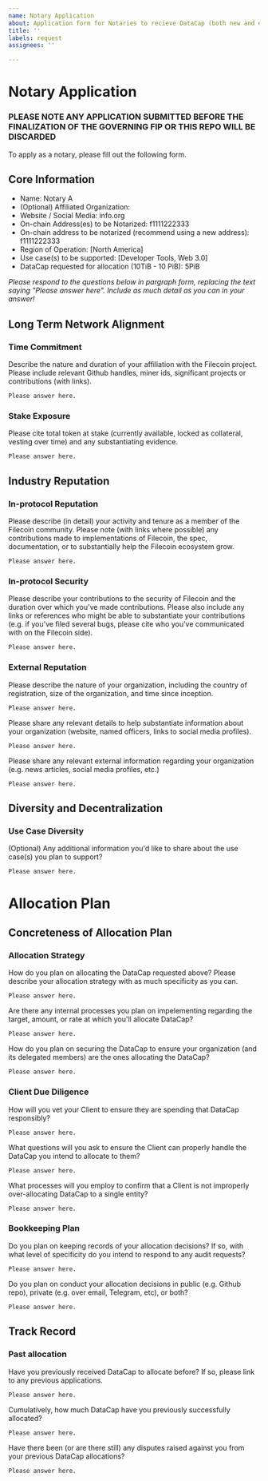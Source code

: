 ```yaml
---
name: Notary Application
about: Application form for Notaries to recieve DataCap (both new and existing)
title: ''
labels: request
assignees: ''

---
```

# Notary Application
### PLEASE NOTE ANY APPLICATION SUBMITTED BEFORE THE FINALIZATION OF THE GOVERNING FIP OR THIS REPO WILL BE DISCARDED

To apply as a notary, please fill out the following form. 

## Core Information
- Name: Notary A
- (Optional) Affiliated Organization: 
- Website / Social Media: info.org
- On-chain Address(es) to be Notarized: f1111222333
- On-chain address to be notarized (recommend using a new address): f1111222333
- Region of Operation: [North America]
- Use case(s) to be supported: [Developer Tools, Web 3.0]
- DataCap requested for allocation (10TiB - 10 PiB): 5PiB


_Please respond to the questions below in pargraph form, replacing the text saying "Please answer here". Include as much detail as you can in your answer!_

## Long Term Network Alignment
### Time Commitment
Describe the nature and duration of your affiliation with the Filecoin project. Please include relevant Github handles, miner ids, significant projects or contributions (with links).
```
Please answer here.
```

### Stake Exposure
Please cite total token at stake (currently available, locked as collateral, vesting over time) and any substantiating evidence.
```
Please answer here.
```

## Industry Reputation
### In-protocol Reputation
Please describe (in detail) your activity and tenure as a member of the Filecoin community. Please note (with links where possible) any contributions made to implementations of Filecoin, the spec, documentation, or to substantially help the Filecoin ecosystem grow. 
```
Please answer here.
```

### In-protocol Security
Please describe your contributions to the security of Filecoin and the duration over which you've made contributions. Please also include any links or references who might be able to substantiate your contributions (e.g. if you've filed several bugs, please cite who you've communicated with on the Filecoin side). 
```
Please answer here. 
```

### External Reputation
Please describe the nature of your organization, including the country of registration, size of the organization, and time since inception.
```
Please answer here.
```

Please share any relevant details to help substantiate information about your organization (website, named officers, links to social media profiles).
```
Please answer here.
```

Please share any relevant external information regarding your organization (e.g. news articles, social media profiles, etc.)
```
Please answer here.
```


## Diversity and Decentralization
### Use Case Diversity
(Optional) Any additional information you'd like to share about the use case(s) you plan to support?
```
Please answer here.
```


# Allocation Plan
## Concreteness of Allocation Plan 
### Allocation Strategy
How do you plan on allocating the DataCap requested above? Please describe your allocation strategy with as much specificity as you can.
```
Please answer here.
```

Are there any internal processes you plan on impelementing regarding the target, amount, or rate at which you'll allocate DataCap? 
```
Please answer here. 
```

How do you plan on securing the DataCap to ensure your organization (and its delegated members) are the ones allocating the DataCap?
```
Please answer here.
```

### Client Due Diligence
How will you vet your Client to ensure they are spending that DataCap responsibly?
```
Please answer here.
```

What questions will you ask to ensure the Client can properly handle the DataCap you intend to allocate to them? 
```
Please answer here. 
```

What processes will you employ to confirm that a Client is not improperly over-allocating DataCap to a single entity?
```
Please answer here. 
```

### Bookkeeping Plan
Do you plan on keeping records of your allocation decisions? If so, with what level of specificity do you intend to respond to any audit requests?
```
Please answer here.
```

Do you plan on conduct your allocation decisions in public (e.g. Github repo), private (e.g. over email, Telegram, etc), or both? 
```
Please answer here. 
```

## Track Record
### Past allocation 
Have you previously received DataCap to allocate before? If so, please link to any previous applications.
```
Please answer here.
```

Cumulatively, how much DataCap have you previously successfully allocated? 
```
Please answer here. 
```

Have there been (or are there still) any disputes raised against you from your previous DataCap allocations? 
```
Please answer here.
```